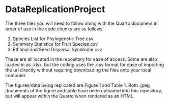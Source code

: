# DataReplicationProject
The three files you will need to follow along with the Quarto document in order of use in the code chunks are as follows:
1. Species List for Phylogenetic Tree.csv
2. Summary Statistics for Fruit Species.csv
3. Ethanol and Seed Dispersal Syndrome.csv

These are all located in the repository for ease of access. Some are also loaded in as .xlsx, but the coding uses the .csv format for ease of importing the url directly without requiring downloading the files onto your local computer.

The figures/data being replicated are Figure 1 and Table 1.
Both .jpeg documents of the figure and table have been uploaded into this repository, but will appear within the Quarto when rendered as an HTML. 

